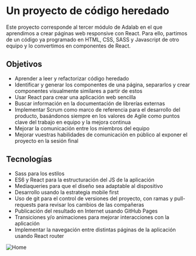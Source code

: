 # Un proyecto de código heredado

Este proyecto corresponde al tercer módulo de Adalab en el que aprendimos a crear páginas web responsive con React. Para ello, partimos de un código ya programado en HTML, CSS, SASS y Javascript de otro equipo y lo convertimos en componentes de React. 

## Objetivos

- Aprender a leer y refactorizar código heredado
- Identificar y generar los componentes de una página, separarlos y crear componentes visualmente similares a partir de estos
- Usar React para crear una aplicación web sencilla
- Buscar información en la documentación de librerías externas
- Implementar Scrum como marco de referencia para el desarrollo del producto, basándonos siempre en los valores de Agile como puntos clave del trabajo en equipo y la mejora continua
- Mejorar la comunicación entre los miembros del equipo
- Mejorar vuestras habilidades de comunicación en público al exponer el proyecto en la sesión final

## Tecnologías

- Sass para los estilos
- ES6 y React para la estructuración del JS de la aplicación
- Mediaqueries para que el diseño sea adaptable al dispositivo
- Desarrollo usando la estrategia mobile first
- Uso de git para el control de versiones del proyecto, con ramas y pull-requests para revisar los cambios de las compañeras
- Publicación del resultado en Internet usando GitHub Pages
- Transiciones y/o animaciones para mejorar interacciones con la aplicación
- Implementar la navegación entre distintas páginas de la aplicación usando React router

![Home](https://github.com/sandrusmb/project-promo-h-module-3-team-2-morning/src/images/Home.png)
